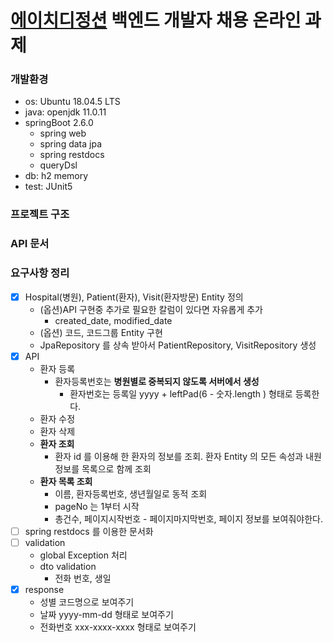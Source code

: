 # [에이치디정션](https://www.hdjunction.co.kr) 백엔드 개발자 채용 온라인 과제

### 개발환경

- os: Ubuntu 18.04.5 LTS
- java: openjdk 11.0.11
- springBoot 2.6.0
  - spring web
  - spring data jpa
  - spring restdocs
  - queryDsl
- db: h2 memory
- test: JUnit5

### 프로젝트 구조

### API 문서

### 요구사항 정리

- [X] Hospital(병원), Patient(환자), Visit(환자방문) Entity 정의
  - (옵션)API 구현중 추가로 필요한 칼럼이 있다면 자유롭게 추가
    - created_date, modified_date
  - (옵션) 코드, 코드그룹 Entity 구현
  - JpaRepository 를 상속 받아서 PatientRepository, VisitRepository 생성
- [X] API
  - 환자 등록
    - 환자등록번호는 **병원별로 중복되지 않도록 서버에서 생성**
      - 환자번호는 등록일 yyyy + leftPad(6 - 숫자.length ) 형태로 등록한다.
  - 환자 수정
  - 환자 삭제
  - **환자 조회**
    - 환자 id 를 이용해 한 환자의 정보를 조회. 환자 Entity 의 모든 속성과 내원 정보를 목록으로 함께 조회
  - **환자 목록 조회**
    - 이름, 환자등록번호, 생년월일로 동적 조회
    - pageNo 는 1부터 시작
    - 총건수, 페이지시작번호 - 페이지마지막번호, 페이지 정보를 보여줘야한다.
- [ ] spring restdocs 를 이용한 문서화
- [ ] validation
  - global Exception 처리
  - dto validation
    - 전화 번호, 생일
- [X] response
  - 성별 코드명으로 보여주기
  - 날짜 yyyy-mm-dd 형태로 보여주기
  - 전화번호 xxx-xxxx-xxxx 형태로 보여주기